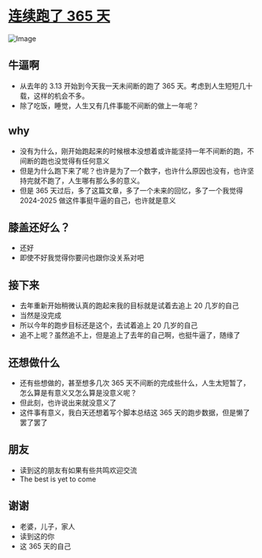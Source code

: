 # [连续跑了 365 天](https://github.com/yihong0618/gitblog/issues/306)

![Image](https://github.com/user-attachments/assets/24b05a7f-b7a7-44fb-be11-5c6bbb094876)


## 牛逼啊
- 从去年的 3.13 开始到今天我一天未间断的跑了 365 天。考虑到人生短短几十载，这样的机会不多。
- 除了吃饭，睡觉，人生又有几件事能不间断的做上一年呢？

## why
- 没有为什么，刚开始跑起来的时候根本没想着或许能坚持一年不间断的跑，不间断的跑也没觉得有任何意义
- 但是为什么跑下来了呢？也许是为了一个数字，也许什么原因也没有，也许坚持完就不跑了，人生哪有那么多的意义。
- 但是 365 天过后，多了这篇文章，多了一个未来的回忆，多了一个我觉得 2024-2025 做这件事挺牛逼的自己，也许就是意义

## 膝盖还好么？
- 还好
- 即使不好我觉得你要问也跟你没关系对吧

## 接下来
- 去年重新开始稍微认真的跑起来我的目标就是试着去追上 20 几岁的自己
- 当然是没完成
- 所以今年的跑步目标还是这个，去试着追上 20 几岁的自己
- 追不上呢？虽然追不上，但是追上了去年的自己啊，也挺牛逼了，随缘了

## 还想做什么
- 还有些想做的，甚至想多几次 365 天不间断的完成些什么，人生太短暂了，怎么算是有意义又怎么算是没意义呢？
- 但此刻，也许说出来就没意义了
- 这件事有意义，我白天还想着写个脚本总结这 365 天的跑步数据，但是懒了罢了罢了

## 朋友
- 读到这的朋友有如果有些共鸣欢迎交流
- The best is yet to come

## 谢谢
- 老婆，儿子，家人
- 读到这的你
- 这 365 天的自己